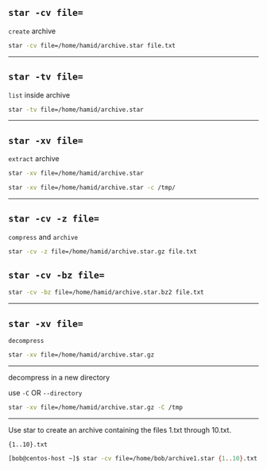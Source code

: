 
## `star -cv file=`

`create` archive

```bash
star -cv file=/home/hamid/archive.star file.txt
```

________________________________________________________________________________________________

## `star -tv file=`


`list` inside archive

```bash
star -tv file=/home/hamid/archive.star
```

________________________________________________________________________________________________

## `star -xv file=`

`extract` archive

```bash
star -xv file=/home/hamid/archive.star
```

```bash
star -xv file=/home/hamid/archive.star -c /tmp/
```

________________________________________________________________________________________________

## `star -cv -z file=`

`compress` and `archive`

```bash
star -cv -z file=/home/hamid/archive.star.gz file.txt
```

## `star -cv -bz file=`


```bash
star -cv -bz file=/home/hamid/archive.star.bz2 file.txt
```

________________________________________________________________________________________________

## `star -xv file=`

`decompress`

```bash
star -xv file=/home/hamid/archive.star.gz
```

________________________________________________________________________________________________



decompress in a new directory

use `-C`  OR  `--directory`

```bash
star -xv file=/home/hamid/archive.star.gz -C /tmp
```

________________________________________________________________________________________________



Use star to create an archive containing the files 1.txt through 10.txt. 

`{1..10}.txt`

```bash
[bob@centos-host ~]$ star -cv file=/home/bob/archive1.star {1..10}.txt
```



